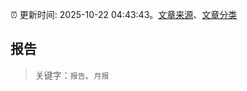 :alarm_clock: 更新时间: 2025-10-22 04:43:43。[文章来源](/README.md)、[文章分类](/TAGS.md)

## 报告


> 关键字：`报告`、`月报`



